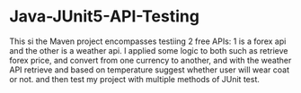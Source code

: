 # Java-JUnit5-API-Testing
This si the Maven project encompasses testiing 2 free APIs: 1 is a forex api and the other is a weather api. 
I applied some logic to both such as retrieve forex price, 
and convert from one currency to another, and with the weather API retrieve and based on temperature suggest whether user will wear coat or not. 
and then test my project with multiple methods of JUnit test.
